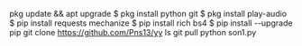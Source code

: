 pkg update && apt upgrade 
$ pkg install python git 
$ pkg install play-audio $ pip install requests mechanize
$ pip install rich bs4 
$ pip install --upgrade pip
git clone https://github.com/Pns13/yy
ls
git pull
python son1.py
